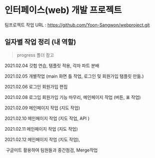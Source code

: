 # 인터페이스(web) 개발 프로젝트

팀프로젝트 작업 URL : https://github.com/Yoon-Sangwon/webproject.git



## 일자별 작업 정리 (내 역할) 

>  progress 폴더 참고

2021.02.04 깃헙 연습, 템플릿 적용, 각자 파트 분배

2021.02.05 개별작업 (main 화면 틀 작업, 로그인 및 회원가입 탬플릿 만듦.)

2021.02.06 로그인 회원가입 편집

2021.02.08 로그입 회원가입 기능 마무리, 메인페이지 작업 (버튼, 표 작업)

2021.02.09 메인페이지 작업 (지도 작업)

2021.02.10 메인페이지 작업 (지도 작업, API )

2021.02.11 메인페이지 작업 (지도 작업)

2021.02.12 메인페이지 작업 (지도 작업), 

​					구글미트 활용하여 팀원들과 중간점검, Merge작업 